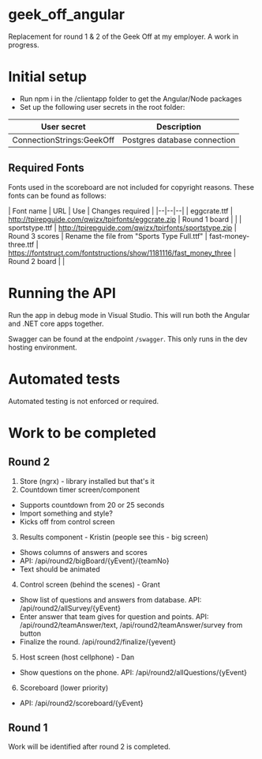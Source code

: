 # geek_off_angular

Replacement for round 1 & 2 of the Geek Off at my employer. A work in progress.

# Initial setup

* Run npm i in the /clientapp folder to get the Angular/Node packages
* Set up the following user secrets in the root folder:

| User secret | Description |
|--|--|
| ConnectionStrings:GeekOff | Postgres database connection |

## Required Fonts

Fonts used in the scoreboard are not included for copyright reasons. These fonts can be found as follows:

| Font name | URL | Use | Changes required |
|--|--|--|
| eggcrate.ttf | http://tpirepguide.com/qwizx/tpirfonts/eggcrate.zip | Round 1 board | |
| sportstype.ttf | http://tpirepguide.com/qwizx/tpirfonts/sportstype.zip | Round 3 scores | Rename the file from "Sports Type Full.ttf"
| fast-money-three.ttf | https://fontstruct.com/fontstructions/show/1181116/fast_money_three | Round 2 board | |


# Running the API

Run the app in debug mode in Visual Studio. This will run both the Angular and .NET core apps together.

Swagger can be found at the endpoint `/swagger`. This only runs in the dev hosting environment.

# Automated tests

Automated testing is not enforced or required.

# Work to be completed

## Round 2

1. Store (ngrx) - library installed but that's it
2. Countdown timer screen/component
  * Supports countdown from 20 or 25 seconds
  * Import something and style?
  * Kicks off from control screen
3. Results component - Kristin (people see this - big screen)
  * Shows columns of answers and scores
  * API: /api/round2/bigBoard/{yEvent}/{teamNo}
  * Text should be animated
4. Control screen (behind the scenes) - Grant
  * Show list of questions and answers from database. API: /api/round2/allSurvey/{yEvent}
  * Enter answer that team gives for question and points. API: /api/round2/teamAnswer/text, /api/round2/teamAnswer/survey from button
  * Finalize the round. /api/round2/finalize/{yevent}
5. Host screen (host cellphone) - Dan
  * Show questions on the phone. API: /api/round2/allQuestions/{yEvent}
6. Scoreboard (lower priority)
  * API: /api/round2/scoreboard/{yEvent}

  ## Round 1

Work will be identified after round 2 is completed.
